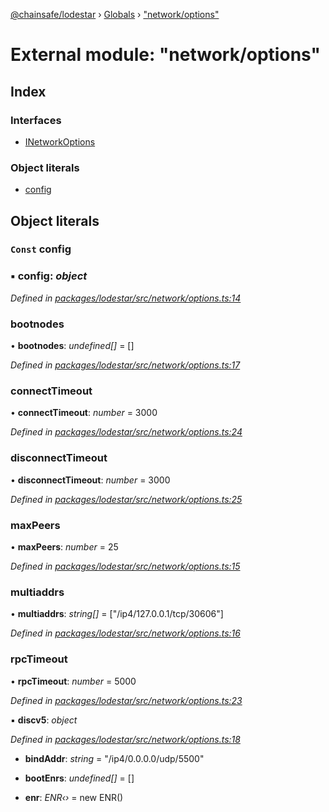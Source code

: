 [@chainsafe/lodestar](../README.md) › [Globals](../globals.md) › ["network/options"](_network_options_.md)

# External module: "network/options"

## Index

### Interfaces

* [INetworkOptions](../interfaces/_network_options_.inetworkoptions.md)

### Object literals

* [config](_network_options_.md#const-config)

## Object literals

### `Const` config

### ▪ **config**: *object*

*Defined in [packages/lodestar/src/network/options.ts:14](https://github.com/ChainSafe/lodestar/blob/f536e8f/packages/lodestar/src/network/options.ts#L14)*

###  bootnodes

• **bootnodes**: *undefined[]* = []

*Defined in [packages/lodestar/src/network/options.ts:17](https://github.com/ChainSafe/lodestar/blob/f536e8f/packages/lodestar/src/network/options.ts#L17)*

###  connectTimeout

• **connectTimeout**: *number* = 3000

*Defined in [packages/lodestar/src/network/options.ts:24](https://github.com/ChainSafe/lodestar/blob/f536e8f/packages/lodestar/src/network/options.ts#L24)*

###  disconnectTimeout

• **disconnectTimeout**: *number* = 3000

*Defined in [packages/lodestar/src/network/options.ts:25](https://github.com/ChainSafe/lodestar/blob/f536e8f/packages/lodestar/src/network/options.ts#L25)*

###  maxPeers

• **maxPeers**: *number* = 25

*Defined in [packages/lodestar/src/network/options.ts:15](https://github.com/ChainSafe/lodestar/blob/f536e8f/packages/lodestar/src/network/options.ts#L15)*

###  multiaddrs

• **multiaddrs**: *string[]* = ["/ip4/127.0.0.1/tcp/30606"]

*Defined in [packages/lodestar/src/network/options.ts:16](https://github.com/ChainSafe/lodestar/blob/f536e8f/packages/lodestar/src/network/options.ts#L16)*

###  rpcTimeout

• **rpcTimeout**: *number* = 5000

*Defined in [packages/lodestar/src/network/options.ts:23](https://github.com/ChainSafe/lodestar/blob/f536e8f/packages/lodestar/src/network/options.ts#L23)*

▪ **discv5**: *object*

*Defined in [packages/lodestar/src/network/options.ts:18](https://github.com/ChainSafe/lodestar/blob/f536e8f/packages/lodestar/src/network/options.ts#L18)*

* **bindAddr**: *string* = "/ip4/0.0.0.0/udp/5500"

* **bootEnrs**: *undefined[]* = []

* **enr**: *ENR‹›* = new ENR()
